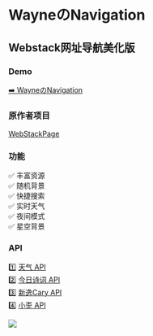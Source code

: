 <p>
<strong><h1>WayneのNavigation</h1></strong>
</p>

## Webstack网址导航美化版

### Demo

[➡️ WayneのNavigation](https://nav.kong.pub/)

### 原作者项目

[WebStackPage](https://github.com/WebStackPage/WebStackPage.github.io)

### 功能

✅ 丰富资源     
✅ 随机背景   
✅ 快捷搜索   
✅ 实时天气     
✅ 夜间模式     
✅ 星空背景     

### API

1️⃣ [天气 API](https://www.tianqiapi.com/)     
2️⃣ [今日诗词 API](https://www.jinrishici.com/)     
3️⃣ [新逸Cary API](https://api.xinac.net/)    
4️⃣ [小歪 API](https://api.aixiaowai.cn)  

<a title="Copyright" target="_blank" href="https://kong.pub/"><img src="https://img.shields.io/badge/Copyright%20%C2%A9%202022--2023-Wayne-red"></a>